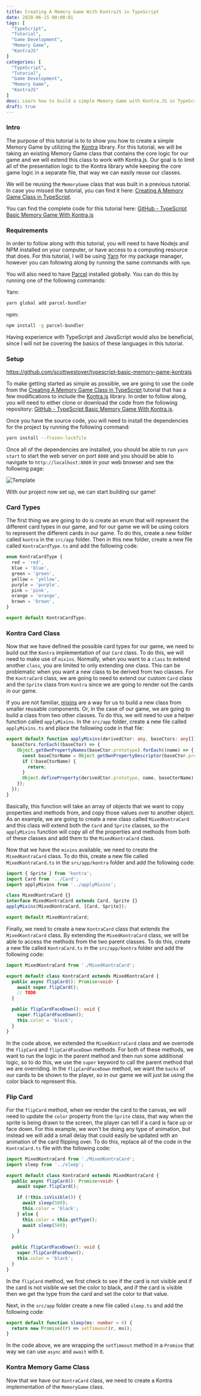 ```yaml
---
title: Creating A Memory Game With KontraJS in TypeScript
date: 2020-06-15 00:00:01
tags: [
  "TypeScript",
  "Tutorial",
  "Game Development",
  "Memory Game",
  "KontraJS"
]
categories: [
  "TypeScript",
  "Tutorial",
  "Game Development",
  "Memory Game",
  "KontraJS"
]
desc: Learn how to build a simple Memory Game with Kontra.JS in TypeScript.
draft: true
---
```


### Intro

The purpose of this tutorial is to to show you how to create a simple Memory Game by utilizing the <a href="https://straker.github.io/kontra/" target="_blank">Kontra</a> library. For this tutorial, we will be taking an existing Memory Game class that contains the core logic for our game and we will extend this class to work with Kontra.js. Our goal is to limit all of the presentation logic to the Kontra library while keeping the core game logic in a separate file, that way we can easily reuse our classes.

We will be reusing the `MemoryGame` class that was built in a previous tutorial. In case you missed the tutorial, you can find it here: <a href="https://scottwestover.github.io/post/2020/06/creating-a-memory-game-in-typescript/" target="_blank">Creating A Memory Game Class in TypeScript</a>.

You can find the complete code for this tutorial here: <a href="https://github.com/scottwestover/typescript-basic-memory-game-kontrajs" target="_blank">GitHub - TypeScript Basic Memory Game With Kontra.js</a>

### Requirements

In order to follow along with this tutorial, you will need to have Nodejs and NPM installed on your computer, or have access to a computing resource that does. For this tutorial, I will be using <a href="https://yarnpkg.com/" target="_blank">Yarn</a> for my package manager, however you can following along by running the same commands with `npm`.

You will also need to have <a href="https://parceljs.org/" target="_blank">Parcel</a> installed globally. You can do this by running one of the following commands:

Yarn:

```bash
yarn global add parcel-bundler
```

npm:

```bash
npm install -g parcel-bundler
```

Having experience with TypeScript and JavaScript would also be beneficial, since I will not be covering the basics of these languages in this tutorial.

### Setup

https://github.com/scottwestover/typescript-basic-memory-game-kontrajs

To make getting started as simple as possible, we are going to use the code from the <a href="https://scottwestover.github.io/post/2020/06/creating-a-memory-game-in-typescript/" target="_blank">Creating A Memory Game Class in TypeScript</a> tutorial that has a few modifications to include the <a href="https://straker.github.io/kontra/" target="_blank">Kontra.js</a> library. In order to follow along, you will need to either clone or download the code from the following repository: <a href="https://github.com/scottwestover/typescript-basic-memory-game-kontrajs" target="_blank">GitHub - TypeScript Basic Memory Game With Kontra.js</a>.

Once you have the source code, you will need to install the dependencies for the project by running the following command:

```bash
yarn install --frozen-lockfile
```

Once all of the dependencies are installed, you should be able to run `yarn start` to start the web server on port `8080` and you should be able to navigate to `http://localhost:8080` in your web browser and see the following page:

![Template](/img/Creating-A-Memory-Game-In-JavaScript/Creating-A-Memory-Game-In-JavaScript1.png)

With our project now set up, we can start building our game!

### Card Types

The first thing we are going to do is create an enum that will represent the different card types in our game, and for our game we will be using colors to represent the different cards in our game. To do this, create a new folder called `kontra` in the `src/app` folder. Then in this new folder, create a new file called `KontraCardType.ts` and add the following code:

```typescript
enum KontraCardType {
  red = 'red',
  blue = 'blue',
  green = 'green',
  yellow = 'yellow',
  purple = 'purple',
  pink = 'pink',
  orange = 'orange',
  brown = 'brown',
}

export default KontraCardType;

```

### Kontra Card Class

Now that we have defined the possible card types for our game, we need to build out the `Kontra` implementation of our `Card` class. To do this, we will need to make use of `mixins`. Normally, when you want to a `class` to extend another `class`, you are limited to only extending one class. This can be problematic when you want a new class to be derived from two classes. For the `KontraCard` class, we are going to need to extend our custom `Card` class and the `Sprite` class from `Kontra` since we are going to render out the cards in our game.

If you are not familiar, <a href="https://www.typescriptlang.org/docs/handbook/mixins.html" target="_blank">mixins</a> are a way for us to build a new class from smaller reusable components. Or, in the case of our game, we are going to build a class from two other classes. To do this, we will need to use a helper function called `applyMixins`. In the `src/app` folder, create a new file called `applyMixins.ts` and place the following code in that file:

```typescript
export default function applyMixins(derivedCtor: any, baseCtors: any[]) {
  baseCtors.forEach((baseCtor) => {
    Object.getOwnPropertyNames(baseCtor.prototype).forEach((name) => {
      const baseCtorName = Object.getOwnPropertyDescriptor(baseCtor.prototype, name);
      if (!baseCtorName) {
        return;
      }
      Object.defineProperty(derivedCtor.prototype, name, baseCtorName);
    });
  });
}
```

Basically, this function will take an array of objects that we want to copy properties and methods from, and copy those values over to another object. As an example, we are going to create a new class called `MixedKontraCard` and this class will extend both the `Card` and `Sprite` classes, so the `applyMixins` function will copy all of the properties and methods from both of these classes and add them to the `MixedKontraCard` class.

Now that we have the `mixins` available, we need to create the `MixedKontraCard` class. To do this, create a new file called `MixedKontraCard.ts` in the `src/app/kontra` folder and add the following code:

```typescript
import { Sprite } from 'kontra';
import Card from '../Card';
import applyMixins from '../applyMixins';

class MixedKontraCard {}
interface MixedKontraCard extends Card, Sprite {}
applyMixins(MixedKontraCard, [Card, Sprite]);

export default MixedKontraCard;
```

Finally, we need to create a new `KontraCard` class that extends the `MixedKontraCard` class. By extending the `MixedKontraCard` class, we will be able to access the methods from the two parent classes. To do this, create a new file called `KontraCard.ts` in the `src/app/kontra` folder and add the following code:

```typescript
import MixedKontraCard from './MixedKontraCard';

export default class KontraCard extends MixedKontraCard {
  public async flipCard(): Promise<void> {
    await super.flipCard();
    // TODO
  }

  public flipCardFaceDown(): void {
    super.flipCardFaceDown();
    this.color = 'black';
  }
}
```

In the code above, we extended the `MixedKontraCard` class and we overrode the `flipCard` and `flipCardFaceDown` methods. For both of these methods, we want to run the logic in the parent method and then run some additional logic, so to do this, we use the `super` keyword to call the parent method that we are overriding. In the `flipCardFaceDown` method, we want the `backs` of our cards to be shown to the player, so in our game we will just be using the color black to represent this.

### Flip Card

For the `flipCard` method, when we render the card to the canvas, we will need to update the `color` property from the `Sprite` class, that way when the sprite is being drawn to the screen, the player can tell if a card is face up or face down. For this example, we won't be doing any type of animation, but instead we will add a small delay that could easily be updated with an animation of the card flipping over. To do this, replace all of the code in the `KontraCard.ts` file with the following code:

```typescript
import MixedKontraCard from './MixedKontraCard';
import sleep from '../sleep';

export default class KontraCard extends MixedKontraCard {
  public async flipCard(): Promise<void> {
    await super.flipCard();

    if (!this.isVisible()) {
      await sleep(500);
      this.color = 'black';
    } else {
      this.color = this.getType();
      await sleep(500);
    }
  }

  public flipCardFaceDown(): void {
    super.flipCardFaceDown();
    this.color = 'black';
  }
}
```

In the `flipCard` method, we first check to see if the card is not visible and if the card is not visible we set the color to black, and if the card is visible then we get the type from the card and set the color to that value.

Next, in the `src/app` folder create a new file called `sleep.ts` and add the following code:

```typescript
export default function sleep(ms: number = 0) {
  return new Promise((r) => setTimeout(r, ms));
}
```

In the code above, we are wrapping the `setTimeout` method in a `Promise` that way we can use `async` and `await` with it.

### Kontra Memory Game Class

Now that we have our `KontraCard` class, we need to create a Kontra implementation of the `MemoryGame` class.

